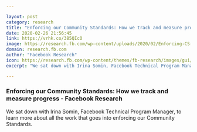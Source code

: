 ```yaml
---

layout: post
category: research
title: "Enforcing our Community Standards: How we track and measure progress - Facebook Research"
date: 2020-02-26 21:56:45
link: https://vrhk.co/385QIcO
image: https://research.fb.com/wp-content/uploads/2020/02/Enforcing-CS-blog_intext-v2.png
domain: research.fb.com
author: "Facebook Research"
icon: https://research.fb.com/wp-content/themes/fb-research/images/gui/facebook.ico
excerpt: "We sat down with Irina Somin, Facebook Technical Program Manager, to learn more about all the work that goes into enforcing our Community Standards."

---
```


### Enforcing our Community Standards: How we track and measure progress - Facebook Research

We sat down with Irina Somin, Facebook Technical Program Manager, to learn more about all the work that goes into enforcing our Community Standards.